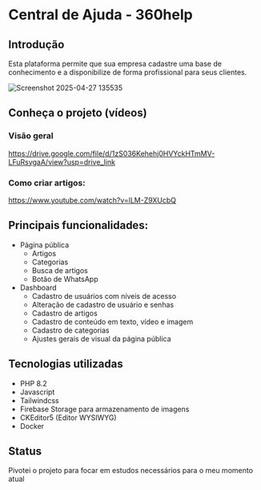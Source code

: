 # Central de Ajuda - 360help

## Introdução
Esta plataforma permite que sua empresa cadastre uma base de conhecimento e a disponibilize de forma profissional para seus clientes.

![Screenshot 2025-04-27 135535](https://github.com/user-attachments/assets/65464b2f-bd97-4802-b5e3-8cd8e89de8d5)

## Conheça o projeto (vídeos)
### Visão geral
https://drive.google.com/file/d/1zS036Kehehj0HVYckHTmMV-LFuRsygaA/view?usp=drive_link

### Como criar artigos:
https://www.youtube.com/watch?v=lLM-Z9XUcbQ

## Principais funcionalidades:
- Página pública
  - Artigos
  - Categorias
  - Busca de artigos
  - Botão de WhatsApp
- Dashboard
  - Cadastro de usuários com níveis de acesso
  - Alteração de cadastro de usuário e senhas
  - Cadastro de artigos
  - Cadastro de conteúdo em texto, vídeo e imagem
  - Cadastro de categorias
  - Ajustes gerais de visual da página pública

## Tecnologias utilizadas
- PHP 8.2
- Javascript
- Tailwindcss
- Firebase Storage para armazenamento de imagens
- CKEditor5 (Editor WYSIWYG)
- Docker

## Status
Pivotei o projeto para focar em estudos necessários para o meu momento atual
